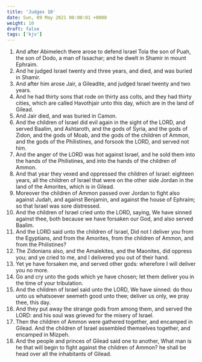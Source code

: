 ```yaml
---
title: 'Judges 10'
date: Sun, 09 May 2021 00:00:01 +0000
weight: 10
draft: false
tags: ['kjv'] 
---
```


1. And after Abimelech there arose to defend Israel Tola the son of Puah, the son of Dodo, a man of Issachar; and he dwelt in Shamir in mount Ephraim.
2. And he judged Israel twenty and three years, and died, and was buried in Shamir.
3. And after him arose Jair, a Gileadite, and judged Israel twenty and two years.
4. And he had thirty sons that rode on thirty ass colts, and they had thirty cities, which are called Havothjair unto this day, which are in the land of Gilead.
5. And Jair died, and was buried in Camon.
6. And the children of Israel did evil again in the sight of the LORD, and served Baalim, and Ashtaroth, and the gods of Syria, and the gods of Zidon, and the gods of Moab, and the gods of the children of Ammon, and the gods of the Philistines, and forsook the LORD, and served not him.
7. And the anger of the LORD was hot against Israel, and he sold them into the hands of the Philistines, and into the hands of the children of Ammon.
8. And that year they vexed and oppressed the children of Israel: eighteen years, all the children of Israel that were on the other side Jordan in the land of the Amorites, which is in Gilead.
9. Moreover the children of Ammon passed over Jordan to fight also against Judah, and against Benjamin, and against the house of Ephraim; so that Israel was sore distressed.
10. And the children of Israel cried unto the LORD, saying, We have sinned against thee, both because we have forsaken our God, and also served Baalim.
11. And the LORD said unto the children of Israel, Did not I deliver you from the Egyptians, and from the Amorites, from the children of Ammon, and from the Philistines?
12. The Zidonians also, and the Amalekites, and the Maonites, did oppress you; and ye cried to me, and I delivered you out of their hand.
13. Yet ye have forsaken me, and served other gods: wherefore I will deliver you no more.
14. Go and cry unto the gods which ye have chosen; let them deliver you in the time of your tribulation.
15. And the children of Israel said unto the LORD, We have sinned: do thou unto us whatsoever seemeth good unto thee; deliver us only, we pray thee, this day.
16. And they put away the strange gods from among them, and served the LORD: and his soul was grieved for the misery of Israel.
17. Then the children of Ammon were gathered together, and encamped in Gilead. And the children of Israel assembled themselves together, and encamped in Mizpeh.
18. And the people and princes of Gilead said one to another, What man is he that will begin to fight against the children of Ammon? he shall be head over all the inhabitants of Gilead.

